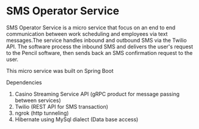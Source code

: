 # SMS Operator Service
SMS Operator Service is a micro service that focus on an end to end communication between work scheduling and employees via 
text messages.The service handles inbound and outbound SMS via the Twilio API. The software process the inbound SMS and 
delivers the user's request to the Pencil software, then sends back an SMS confirmation request to the user.

This micro service was built on Spring Boot

Dependencies
1. Casino Streaming Service API (gRPC product for message passing between services)
2. Twilio (REST API for SMS transaction)
3. ngrok (http tunneling)
4. Hibernate using MySql dialect (Data base access)
